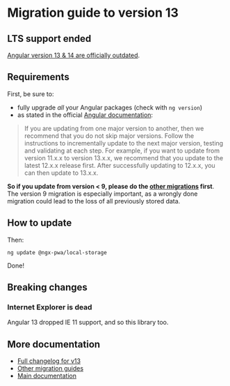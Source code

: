 # Migration guide to version 13

## LTS support ended

[Angular version 13 & 14 are officially outdated](https://angular.io/guide/releases).

## Requirements

First, be sure to:
- fully upgrade *all* your Angular packages (check with `ng version`)
- as stated in the official [Angular documentation](https://angular.io/guide/releases):

> If you are updating from one major version to another, then we recommend that you do not skip major versions. Follow the instructions to incrementally update to the next major version, testing and validating at each step. For example, if you want to update from version 11.x.x to version 13.x.x, we recommend that you update to the latest 12.x.x release first. After successfully updating to 12.x.x, you can then update to 13.x.x.

**So if you update from version < 9, please do the [other migrations](../MIGRATION.md) first**. The version 9 migration is especially important, as a wrongly done migration could lead to the loss of all previously stored data.

## How to update

Then:

```
ng update @ngx-pwa/local-storage
```

Done!

## Breaking changes

### Internet Explorer is dead

Angular 13 dropped IE 11 support, and so this library too.

## More documentation

- [Full changelog for v13](../CHANGELOG.md)
- [Other migration guides](../MIGRATION.md)
- [Main documentation](../README.md)
